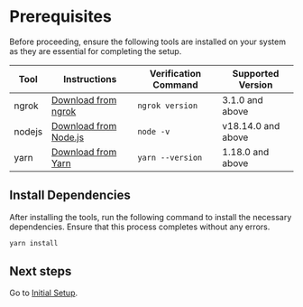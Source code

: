 # Prerequisites
Before proceeding, ensure the following tools are installed on your system as they are essential for completing the setup.

| Tool    | Instructions                                                           | Verification Command | Supported Version  |
| ------- | ---------------------------------------------------------------------- | -------------------- | ------------------ |
| ngrok   | [Download from ngrok](https://ngrok.com/download)                      | `ngrok version`      | 3.1.0 and above    |
| nodejs  | [Download from Node.js](https://nodejs.org/en/download/)               | `node -v`            | v18.14.0 and above |
| yarn    | [Download from Yarn](https://classic.yarnpkg.com/lang/en/docs/install) | `yarn --version`     | 1.18.0 and above   |

## Install Dependencies
After installing the tools, run the following command to install the necessary dependencies. Ensure that this process completes without any errors.
```bash
yarn install
```

## Next steps
Go to [Initial Setup](initial-setup.md).
